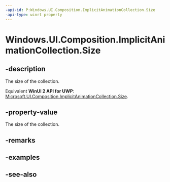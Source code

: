 ```yaml
---
-api-id: P:Windows.UI.Composition.ImplicitAnimationCollection.Size
-api-type: winrt property
---
```


<!-- Property syntax
public uint Size { get; }
-->

# Windows.UI.Composition.ImplicitAnimationCollection.Size

## -description
The size of the collection.

Equivalent **WinUI 2 API for UWP**: [Microsoft.UI.Composition.ImplicitAnimationCollection.Size](/windows/winui/api/microsoft.ui.composition.implicitanimationcollection.size).

## -property-value
The size of the collection.

## -remarks

## -examples

## -see-also
